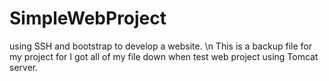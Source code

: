 # SimpleWebProject
using SSH and bootstrap to develop a website.
\n
This is a backup file for my project for I got all of my file down when test web project using Tomcat server.
